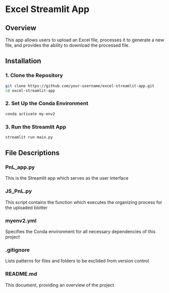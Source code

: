 # Excel Streamlit App

## Overview
This app allows users to upload an Excel file, processes it to generate a new file, and provides the ability to download the processed file.

## Installation

### 1. Clone the Repository
```bash
git clone https://github.com/your-username/excel-streamlit-app.git
cd excel-streamlit-app

```
### 2. Set Up the Conda Environment
```bash
conda activate my-env2
```
### 3. Run the Streamlit App
```bash
streamlit run main.py
```

## File Descriptions
### PnL_app.py
This is the Streamlit app which serves as the user interface
### JS_PnL.py
This script contains the function which executes the organizing process for the uploaded blotter
### myenv2.yml
Specifies the Conda environment for all necessary dependencies of this project
### .gitignore
Lists patterns for files and folders to be exclided from version control
### README.md
This document, providing an overview of the project
